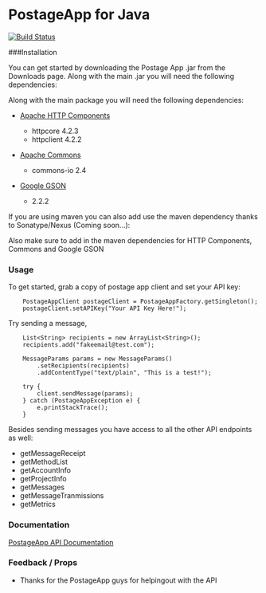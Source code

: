 PostageApp for Java
===============
[![Build Status](https://travis-ci.org/sleroux/postageapp_java.png)](https://travis-ci.org/sleroux/postageapp_java)

###Installation

You can get started by downloading the Postage App .jar from the Downloads page. Along with the main .jar you will need the following dependencies:

Along with the main package you will need the following dependencies:

* [Apache HTTP Components](http://hc.apache.org/)
	* httpcore 4.2.3
	* httpclient 4.2.2
	
* [Apache Commons](http://commons.apache.org/io/)
	* commons-io 2.4
	
* [Google GSON](http://code.google.com/p/google-gson/)
	* 2.2.2

If you are using maven you can also add use the maven dependency thanks to Sonatype/Nexus (Coming soon...):


Also make sure to add in the maven dependencies for HTTP Components, Commons and Google GSON
     
### Usage

To get started, grab a copy of postage app client and set your API key:

		PostageAppClient postageClient = PostageAppFactory.getSingleton();
		postageClient.setAPIKey("Your API Key Here!");
	
Try sending a message,

	    List<String> recipients = new ArrayList<String>();
        recipients.add("fakeemail@test.com");
        
        MessageParams params = new MessageParams()
        	.setRecipients(recipients)
        	.addContentType("text/plain", "This is a test!");
        	
        try {
			client.sendMessage(params);
		} catch (PostageAppException e) {
			e.printStackTrace();
		}

Besides sending messages you have access to all the other API endpoints as well:

* getMessageReceipt
* getMethodList
* getAccountInfo
* getProjectInfo
* getMessages
* getMessageTranmissions
* getMetrics
	
### Documentation

[PostageApp API Documentation](http://help.postageapp.com/kb/api/api-overview)


### Feedback / Props

* Thanks for the PostageApp guys for helpingout with the API
	
